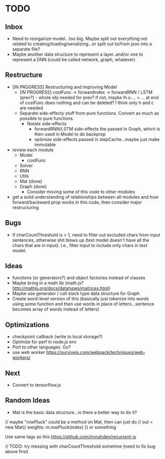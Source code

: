 # TODO

## Inbox

* Need to reorganize model...too big. Maybe split out everything not related to creating/loading/serializing...or split out to/from json into a separate file?
* Maybe another data structure to represent a layer..and/or one to represent a DNN (could be called network, graph, whatever)

## Restructure

* [IN PROGRESS] Restructuring and improving Model
  * [IN PROGRESS] costFunc -> forwardIndex -> forwardRNN / LSTM (prev?) - whole obj needed for prev? if not, maybe lh.o.... = ... at end of costFunc does nothing and can be deleted? I think only h and c are needed
  * Separate side-effecty stuff from pure functions. Convert as much as possible to pure functions.
    * Notate side-effects
      * forwardRNN/LSTM side-effects the passed in Graph, which is then used in Model to do backprop
      * optimize side-effects passed in stepCache...maybe just make immutable
* review each module
  * Model
    * costFunc
  * Solver
  * RNN
  * Utils
  * Mat (done)
  * Graph (done)
    * Consider moving some of this code to other modules
* get a solid understanding of relationships between all modules and how forward/backward prop works in this code, then consider major restructuring

## Bugs

* If charCountThreshold is > 1, need to filter out excluded chars from input sentences, otherwise shit blows up (text model doesn't have all the chars that are in input). I.e., filter input to include only chars in text model.

## Ideas

* functions (or generators?) and object factories instead of classes
* Maybe bring in a math lib (math.js? http://mathjs.org/docs/datatypes/matrices.html)
* Maybe use generator / call stack type data structure for Graph
* Create word-level version of this (basically just tokenize into words using some function and then use words in place of letters...sentence becomes array of words instead of letters)

## Optimizations

* checkpoint callback (write to local storage?)
* Optimize for perf in node.js env
* Port to other languages. Go?
* use web worker https://survivejs.com/webpack/techniques/web-workers/

## Next

* Convert to tensorflow.js

## Random Ideas

* Mat is the basic data structure...is there a better way to do it?

// maybe "rowPluck" could be a method on Mat, then can just do
// out = new Mat({ weights: m.rowPluck(index) }) or something

Use same tags as this https://github.com/mvrahden/recurrent-js

// TODO: try messing with charCountThreshold sometime (need to fix bug above first)
